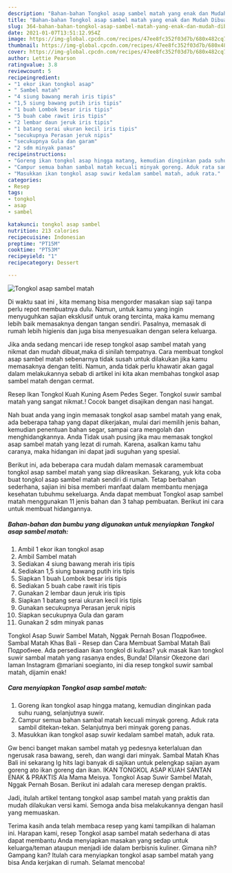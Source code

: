 ```yaml
---
description: "Bahan-bahan Tongkol asap sambel matah yang enak dan Mudah Dibuat"
title: "Bahan-bahan Tongkol asap sambel matah yang enak dan Mudah Dibuat"
slug: 364-bahan-bahan-tongkol-asap-sambel-matah-yang-enak-dan-mudah-dibuat
date: 2021-01-07T13:51:12.954Z
image: https://img-global.cpcdn.com/recipes/47ee8fc352f03d7b/680x482cq70/tongkol-asap-sambel-matah-foto-resep-utama.jpg
thumbnail: https://img-global.cpcdn.com/recipes/47ee8fc352f03d7b/680x482cq70/tongkol-asap-sambel-matah-foto-resep-utama.jpg
cover: https://img-global.cpcdn.com/recipes/47ee8fc352f03d7b/680x482cq70/tongkol-asap-sambel-matah-foto-resep-utama.jpg
author: Lettie Pearson
ratingvalue: 3.8
reviewcount: 5
recipeingredient:
- "1 ekor ikan tongkol asap"
- " Sambel matah"
- "4 siung bawang merah iris tipis"
- "1,5 siung bawang putih iris tipis"
- "1 buah Lombok besar iris tipis"
- "5 buah cabe rawit iris tipis"
- "2 lembar daun jeruk iris tipis"
- "1 batang serai ukuran kecil iris tipis"
- "secukupnya Perasan jeruk nipis"
- "secukupnya Gula dan garam"
- "2 sdm minyak panas"
recipeinstructions:
- "Goreng ikan tongkol asap hingga matang, kemudian dinginkan pada suhu ruang, selanjutnya suwir."
- "Campur semua bahan sambal matah kecuali minyak goreng. Aduk rata sambil ditekan-tekan. Selanjutnya beri minyak goreng panas."
- "Masukkan ikan tongkol asap suwir kedalam sambel matah, aduk rata."
categories:
- Resep
tags:
- tongkol
- asap
- sambel

katakunci: tongkol asap sambel 
nutrition: 213 calories
recipecuisine: Indonesian
preptime: "PT15M"
cooktime: "PT53M"
recipeyield: "1"
recipecategory: Dessert

---
```



![Tongkol asap sambel matah](https://img-global.cpcdn.com/recipes/47ee8fc352f03d7b/680x482cq70/tongkol-asap-sambel-matah-foto-resep-utama.jpg)

Di waktu  saat ini , kita memang bisa mengorder masakan siap saji tanpa perlu repot membuatnya dulu. Namun, untuk kamu yang ingin menyuguhkan sajian eksklusif untuk orang tercinta, maka kamu memang lebih baik memasaknya dengan tangan sendiri. Pasalnya, memasak di rumah lebih higienis dan juga bisa menyesuaikan dengan selera keluarga.

Jika anda sedang mencari ide resep tongkol asap sambel matah yang nikmat dan mudah dibuat,maka di sinilah tempatnya. Cara membuat tongkol asap sambel matah  sebenarnya tidak susah untuk dilakukan jika kamu memasaknya dengan teliti. Namun, anda tidak perlu khawatir akan gagal dalam melakukannya 
sebab di artikel ini kita akan membahas tongkol asap sambel matah dengan cermat.  

Resep Ikan Tongkol Kuah Kuning Asem Pedes Seger. Tongkol suwir sambal matah yang sangat nikmat.! Cocok banget disajikan dengan nasi hangat.

Nah buat anda yang ingin memasak tongkol asap sambel matah yang enak, ada beberapa tahap yang dapat dikerjakan, mulai dari memilih jenis bahan, kemudian penentuan bahan segar, sampai cara mengolah dan menghidangkannya. Anda Tidak usah pusing jika mau memasak tongkol asap sambel matah yang lezat di rumah. Karena, asalkan kamu  tahu caranya, maka hidangan ini dapat jadi suguhan yang spesial.

Berikut ini, ada beberapa cara mudah dalam memasak caramembuat tongkol asap sambel matah yang siap dikreasikan. Sekarang, yuk kita coba buat tongkol asap sambel matah sendiri di rumah. Tetap berbahan sederhana, sajian ini bisa memberi manfaat dalam membantu menjaga kesehatan tubuhmu sekeluarga. Anda dapat membuat Tongkol asap sambel matah menggunakan 11 jenis bahan dan 3 tahap pembuatan. Berikut ini cara untuk membuat hidangannya.

<!--inarticleads1-->

##### Bahan-bahan dan bumbu yang digunakan untuk menyiapkan Tongkol asap sambel matah:

1. Ambil 1 ekor ikan tongkol asap
1. Ambil  Sambel matah
1. Sediakan 4 siung bawang merah iris tipis
1. Sediakan 1,5 siung bawang putih iris tipis
1. Siapkan 1 buah Lombok besar iris tipis
1. Sediakan 5 buah cabe rawit iris tipis
1. Gunakan 2 lembar daun jeruk iris tipis
1. Siapkan 1 batang serai ukuran kecil iris tipis
1. Gunakan secukupnya Perasan jeruk nipis
1. Siapkan secukupnya Gula dan garam
1. Gunakan 2 sdm minyak panas


Tongkol Asap Suwir Sambel Matah, Nggak Pernah Bosan Подробнее. Sambal Matah Khas Bali - Resep dan Cara Membuat Sambal Matah Bali Подробнее. Ada persediaan ikan tongkol di kulkas? yuk masak Ikan tongkol suwir sambal matah yang rasanya endes, Bunda! Dilansir Okezone dari laman Instagram @mariani soegianto, ini dia resep tongkol suwir sambal matah, dijamin enak! 

<!--inarticleads2-->

##### Cara menyiapkan Tongkol asap sambel matah:

1. Goreng ikan tongkol asap hingga matang, kemudian dinginkan pada suhu ruang, selanjutnya suwir.
1. Campur semua bahan sambal matah kecuali minyak goreng. Aduk rata sambil ditekan-tekan. Selanjutnya beri minyak goreng panas.
1. Masukkan ikan tongkol asap suwir kedalam sambel matah, aduk rata.


Gw benci banget makan sambel matah yg pedesnya keterlaluan dan ngerusak rasa bawang, sereh, dan wangi dari minyak. Sambal Matah Khas Bali ini sekarang lg hits lagi banyak di sajikan untuk pelengkap sajian ayam goreng ato ikan goreng dan ikan. IKAN TONGKOL ASAP KUAH SANTAN ENAK &amp; PRAKTIS Ala Mama Meisya. Tongkol Asap Suwir Sambel Matah, Nggak Pernah Bosan. Berikut ini adalah cara meresep dengan praktis. 

Jadi, itulah artikel tentang  tongkol asap sambel matah  yang praktis dan mudah dilakukan versi kami. Semoga anda bisa melakukannya dengan hasil yang memuaskan. 

Terima kasih anda telah membaca resep yang kami tampilkan di halaman ini. Harapan kami, resep  Tongkol asap sambel matah sederhana di atas dapat membantu Anda menyiapkan masakan yang sedap untuk keluarga/teman ataupun menjadi ide dalam berbisnis kuliner. Gimana nih? Gampang kan? Itulah cara menyiapkan tongkol asap sambel matah yang bisa Anda kerjakan di rumah. Selamat mencoba!

